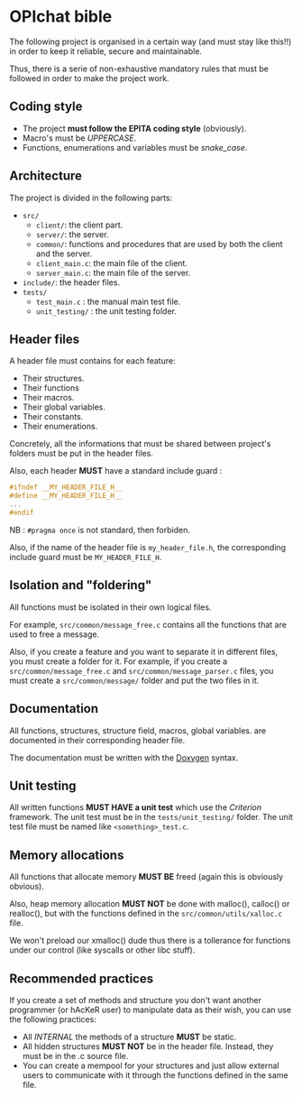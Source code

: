 # OPIchat bible

The following project is organised in a certain way (and must stay like this!!) in order to keep it reliable, secure and maintainable.

Thus, there is a serie of non-exhaustive mandatory rules that must be followed in order to make the project work.

## Coding style

- The project **must follow the EPITA
coding style** (obviously).
- Macro's must be *UPPERCASE*.
- Functions, enumerations and variables must be *snake_case*.

## Architecture

The project is divided in the following parts:

- `src/`
  - `client/`: the client part.
  - `server/`: the server.
  - `common/`: functions and procedures that are used by both the client and the server.
  - `client_main.c`: the main file of the client.
  - `server_main.c`: the main file of the server.
- `include/`: the header files.
- `tests/`
  - `test_main.c` : the manual main test file.
  - `unit_testing/` : the unit testing folder.

## Header files

A header file must contains for each feature:

- Their structures.
- Their functions
- Their macros.
- Their global variables.
- Their constants.
- Their enumerations.

Concretely, all the informations that must be shared between project's folders must be put in the header files.

Also, each header **MUST** have a standard include guard :

```c
#ifndef __MY_HEADER_FILE_H__
#define __MY_HEADER_FILE_H__
...
#endif
```

NB : `#pragma once` is not standard, then forbiden.

Also, if the name of the header file is `my_header_file.h`, the corresponding include guard must be `MY_HEADER_FILE_H`.

## Isolation and "foldering"

All functions must be isolated in their own logical files.

For example, `src/common/message_free.c` contains all the functions that are used to free a message.

Also, if you create a feature and you want to separate it in different files, you must create a folder for it. For example, if you create a `src/common/message_free.c` and `src/common/message_parser.c` files, you must create a `src/common/message/` folder and put the two files in it.

## Documentation

All functions, structures, structure field, macros, global variables. are documented in their corresponding header file.

The documentation must be written with the [Doxygen](https://www.doxygen.org/) syntax.

## Unit testing

All written functions **MUST HAVE a unit test** which use the *Criterion* framework. The unit test must be in the `tests/unit_testing/` folder. The unit test file must be named like `<something>_test.c`.

## Memory allocations

All functions that allocate memory **MUST BE** freed (again this is obviously obvious).

Also, heap memory allocation **MUST NOT** be done with malloc(), calloc() or realloc(), but with the functions defined in the `src/common/utils/xalloc.c` file.

We won't preload our xmalloc() dude thus there is a tollerance for functions under our control (like syscalls or other libc stuff).

## Recommended practices

If you create a set of methods and structure you don't want another programmer (or hAcKeR user) to manipulate data as their wish, you can use the following practices:

- All *INTERNAL* the methods of a structure **MUST** be static.
- All hidden structures **MUST NOT** be in the header file. Instead, they must be in the .c source file.
- You can create a mempool for your structures and just allow external users to communicate with it through the functions defined in the same file.

